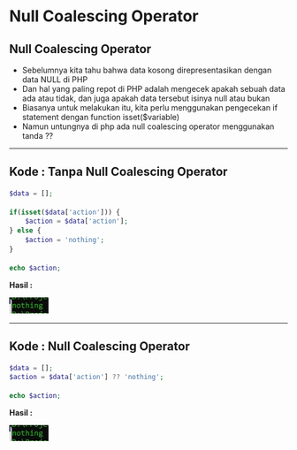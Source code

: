 # Null Coalescing Operator

## Null Coalescing Operator

- Sebelumnya kita tahu bahwa data kosong direpresentasikan dengan data NULL di PHP
- Dan hal yang paling repot di PHP adalah mengecek apakah sebuah data ada atau tidak, dan juga apakah data tersebut isinya null atau bukan
- Biasanya untuk melakukan itu, kita perlu menggunakan pengecekan if statement dengan function isset($variable)
- Namun untungnya di php ada null coalescing operator menggunakan tanda ??

---

## Kode : Tanpa Null Coalescing Operator

```php
$data = [];

if(isset($data['action'])) {
    $action = $data['action'];
} else {
    $action = 'nothing';
}

echo $action;
```

**Hasil :**

![1](../assets/img/22/1.webp)

---

## Kode : Null Coalescing Operator

```php
$data = [];
$action = $data['action'] ?? 'nothing';

echo $action;
```

**Hasil :**

![1](../assets/img/22/1.webp)
